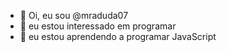 - 👋 Oi, eu sou @mraduda07
- 👀 eu estou interessado em programar
- 🌱 eu estou aprendendo a programar JavaScript
